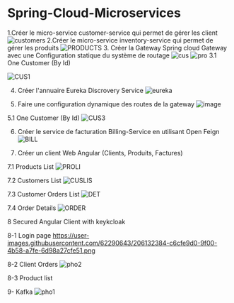 # Spring-Cloud-Microservices
1.Créer le micro-service customer-service qui permet de gérer les client
![customers](https://user-images.githubusercontent.com/85302661/206131132-5850e507-f960-4467-888c-677231f489e6.PNG)
2.Créer le micro-service inventory-service qui permet de gérer les produits
![PRODUCTS](https://user-images.githubusercontent.com/85302661/206132087-c7a20762-3a97-4207-a6d6-1bbe1527e22d.PNG)
3. Créer la Gateway Spring cloud Gateway avec une Configuration statique du système de routage
![cus](https://user-images.githubusercontent.com/85302661/206132920-d013740a-38fc-42bd-afb9-21de7e7fce42.PNG)
![pro](https://user-images.githubusercontent.com/85302661/206133800-aecf6819-3828-4e98-a6a1-fe4623c734c9.PNG)
3.1 One Customer (By Id)

![CUS1](https://user-images.githubusercontent.com/85302661/206133391-4a36c053-6bab-4b5d-b2be-e64fc1a51ff7.PNG)

4. Créer l'annuaire Eureka Discrovery Service
![eureka](https://user-images.githubusercontent.com/85302661/206134200-af02e74f-168a-4ca8-9927-fb869fcd1ec1.PNG)

5. Faire une configuration dynamique des routes de la gateway
![image](https://user-images.githubusercontent.com/85302661/206135621-4f8e882c-0833-4484-97c5-180344f0f2cb.png)

5.1 One Customer (By Id)
![CUS3](https://user-images.githubusercontent.com/85302661/206135941-2ee144fa-803b-404a-81d6-a48387b24018.PNG)

6. Créer le service de facturation Billing-Service en utilisant Open Feign
![BILL](https://user-images.githubusercontent.com/85302661/206137414-cb62044b-e3ce-4bb6-91e3-576ca08e8987.PNG)

7. Créer un client Web Angular (Clients, Produits, Factures)

7.1 Products List
![PROLI](https://user-images.githubusercontent.com/85302661/206137924-46f1b867-043d-48a2-bebf-a830fcb25152.PNG)

7.2 Customers List
![CUSLIS](https://user-images.githubusercontent.com/85302661/206138167-a2143e48-806e-465e-bbdf-502fb5856951.PNG)

7.3 Customer Orders List
![DET](https://user-images.githubusercontent.com/85302661/206138497-6cc2628c-995f-43f6-8226-ed8aa8e2be83.PNG)

7.4 Order Details
![ORDER](https://user-images.githubusercontent.com/85302661/206138779-7b9ccad6-c2bb-4a46-9522-d3a7ec7e3826.PNG)

8 Secured Angular Client with keykcloak

8-1 Login page
https://user-images.githubusercontent.com/62290643/206132384-c6cfe9d0-9f00-4b58-a7fe-6d98a27cfe51.png

8-2 Client Orders
![pho2](https://user-images.githubusercontent.com/85302661/219973720-de5c69e3-09df-42b9-bdb2-30d703c3ad65.png)

8-3 Product list


9- Kafka
![pho1](https://user-images.githubusercontent.com/85302661/219973829-02485a37-404f-4589-8a50-83c066f8c168.jpg)












